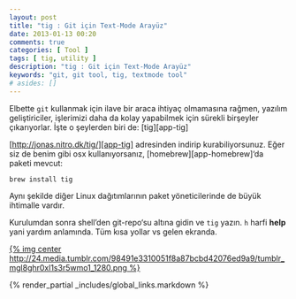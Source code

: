 ```yaml
---
layout: post
title: "tig : Git için Text-Mode Arayüz"
date: 2013-01-13 00:20
comments: true
categories: [ Tool ]
tags: [ tig, utility ]
description: "tig : Git için Text-Mode Arayüz"
keywords: "git, git tool, tig, textmode tool"
# asides: []
---
```

Elbette `git` kullanmak için ilave bir araca ihtiyaç olmamasına rağmen,
yazılım geliştiriciler, işlerimizi daha da kolay yapabilmek için sürekli
birşeyler çıkarıyorlar. İşte o şeylerden biri de: [tig][app-tig]
<!-- more -->

[http://jonas.nitro.dk/tig/][app-tig] adresinden indirip kurabiliyorsunuz.
Eğer siz de benim gibi osx kullanıyorsanız, [homebrew][app-homebrew]‘da
paketi mevcut:

    brew install tig

Aynı şekilde diğer Linux dağıtımlarının paket yöneticilerinde de büyük
ihtimalle vardır.

Kurulumdan sonra shell’den git-repo‘su altına gidin ve `tig` yazın.
`h` harfi **help** yani yardım anlamında. Tüm kısa yollar vs gelen ekranda.

[{% img center http://24.media.tumblr.com/98491e3310051f8a87bcbd42076ed9a9/tumblr_mgl8ghr0xl1s3r5wmo1_1280.png %}][big]

{% render_partial _includes/global_links.markdown %}


[big]: http://24.media.tumblr.com/98491e3310051f8a87bcbd42076ed9a9/tumblr_mgl8ghr0xl1s3r5wmo1_1280.png

